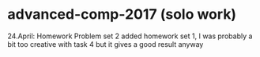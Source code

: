 # advanced-comp-2017 (solo work)
24.April: Homework Problem set 2 added
homework set 1, I was probably a bit too creative with task 4 but it gives a good result anyway
